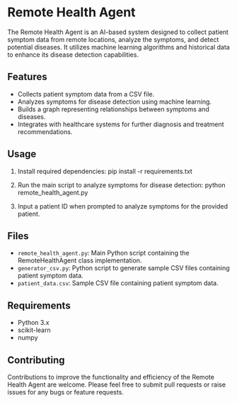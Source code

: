 # Remote Health Agent

The Remote Health Agent is an AI-based system designed to collect patient symptom data from remote locations, analyze the symptoms, and detect potential diseases. It utilizes machine learning algorithms and historical data to enhance its disease detection capabilities.

## Features

- Collects patient symptom data from a CSV file.
- Analyzes symptoms for disease detection using machine learning.
- Builds a graph representing relationships between symptoms and diseases.
- Integrates with healthcare systems for further diagnosis and treatment recommendations.

## Usage

1. Install required dependencies:
pip install -r requirements.txt

2. Run the main script to analyze symptoms for disease detection:
python remote_health_agent.py

3. Input a patient ID when prompted to analyze symptoms for the provided patient.

## Files

- `remote_health_agent.py`: Main Python script containing the RemoteHealthAgent class implementation.
- `generator_csv.py`: Python script to generate sample CSV files containing patient symptom data.
- `patient_data.csv`: Sample CSV file containing patient symptom data.

## Requirements

- Python 3.x
- scikit-learn
- numpy

## Contributing
Contributions to improve the functionality and efficiency of the Remote Health Agent are welcome. Please feel free to submit pull requests or raise issues for any bugs or feature requests.


